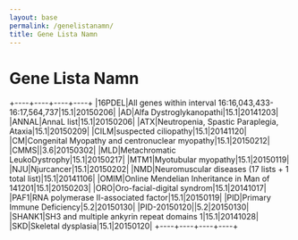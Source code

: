 ```yaml
---
layout: base
permalink: /genelistanamn/
title: Gene Lista Namn
---
```


# Gene Lista Namn


+----+----+----+----+
|16PDEL|All genes within interval 16:16,043,433-16:17,564,737|15.1|20150206|
|AD|Alfa Dystroglykanopathi|15.1|20141203|
|ANNAL|AnnaL list|15.1|20150206|
|ATX|Neutropenia, Spastic Paraplegia, Ataxia|15.1|20150209|
|CILM|suspected ciliopathy|15.1|20141120|
|CM|Congenital Myopathy and centronuclear myopathy|15.1|20150212|
|CMMS||3.6|20150302|
|MLD|Metachromatic LeukoDystrophy|15.1|20150217|
|MTM1|Myotubular myopathy|15.1|20150119|
|NJU|Njurcancer|15.1|20150202|
|NMD|Neuromuscular diseases (17 lists + 1 total list)|15.1|20141106|
|OMIM|Online Mendelian Inheritance in Man of 141201|15.1|20150203|
|ORO|Oro-facial-digital syndrom|15.1|20141017|
|PAF1|RNA polymerase II-associated factor|15.1|20150119|
|PID|Primary Immune Deficiency|5.2|20150130|
|PID-20150120||5.2|20150130|
|SHANK1|SH3 and multiple ankyrin repeat domains 1|15.1|20141028|
|SKD|Skeletal dysplasia|15.1|20150120|
+----+----+----+----+
